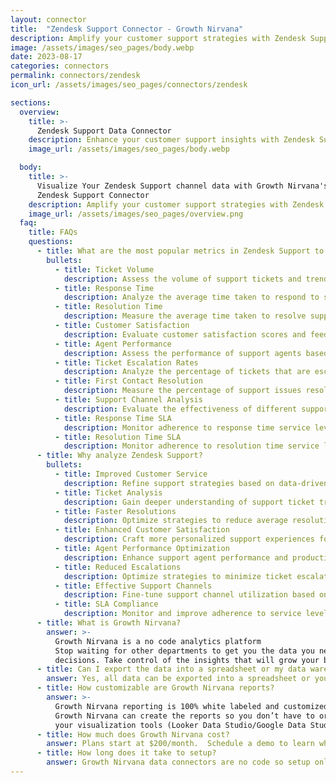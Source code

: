 ```yaml
---
layout: connector
title:  "Zendesk Support Connector - Growth Nirvana"
description: Amplify your customer support strategies with Zendesk Support integration, gaining actionable insights from ticket data analysis.
image: /assets/images/seo_pages/body.webp
date: 2023-08-17
categories: connectors
permalink: connectors/zendesk
icon_url: /assets/images/seo_pages/connectors/zendesk

sections:
  overview:
    title: >-
      Zendesk Support Data Connector
    description: Enhance your customer support insights with Zendesk Support integration. Seamlessly merge support data, unlocking insights that shape customer service strategies, ticket analysis, and operational excellence.
    image_url: /assets/images/seo_pages/body.webp

  body:
    title: >-
      Visualize Your Zendesk Support channel data with Growth Nirvana's
      Zendesk Support Connector
    description: Amplify your customer support strategies with Zendesk Support integration, gaining actionable insights from ticket data analysis.
    image_url: /assets/images/seo_pages/overview.png
  faq:
    title: FAQs
    questions:
      - title: What are the most popular metrics in Zendesk Support to analyze?
        bullets:
          - title: Ticket Volume
            description: Assess the volume of support tickets and trends over time.
          - title: Response Time
            description: Analyze the average time taken to respond to support tickets.
          - title: Resolution Time
            description: Measure the average time taken to resolve support tickets.
          - title: Customer Satisfaction
            description: Evaluate customer satisfaction scores and feedback for support interactions.
          - title: Agent Performance
            description: Assess the performance of support agents based on ticket metrics.
          - title: Ticket Escalation Rates
            description: Analyze the percentage of tickets that are escalated to higher levels of support.
          - title: First Contact Resolution
            description: Measure the percentage of support issues resolved in a single interaction.
          - title: Support Channel Analysis
            description: Evaluate the effectiveness of different support channels (e.g., email, chat, phone).
          - title: Response Time SLA
            description: Monitor adherence to response time service level agreements for support tickets.
          - title: Resolution Time SLA
            description: Monitor adherence to resolution time service level agreements for support tickets.
      - title: Why analyze Zendesk Support?
        bullets:
          - title: Improved Customer Service
            description: Refine support strategies based on data-driven insights.
          - title: Ticket Analysis
            description: Gain deeper understanding of support ticket trends and patterns.
          - title: Faster Resolutions
            description: Optimize strategies to reduce average resolution times for support tickets.
          - title: Enhanced Customer Satisfaction
            description: Craft more personalized support experiences for higher customer satisfaction.
          - title: Agent Performance Optimization
            description: Enhance support agent performance and productivity based on data insights.
          - title: Reduced Escalations
            description: Optimize strategies to minimize ticket escalations and improve first contact resolution rates.
          - title: Effective Support Channels
            description: Fine-tune support channel utilization based on effectiveness metrics.
          - title: SLA Compliance
            description: Monitor and improve adherence to service level agreements for response and resolution times.
      - title: What is Growth Nirvana?
        answer: >-
          Growth Nirvana is a no code analytics platform 
          Stop waiting for other departments to get you the data you need to make critical business 
          decisions. Take control of the insights that will grow your business.
      - title: Can I export the data into a spreadsheet or my data warehouse?
        answer: Yes, all data can be exported into a spreadsheet or your data warehouse (Google BigQuery, AWS, Snowflake, Azure, etc)
      - title: How customizable are Growth Nirvana reports?
        answer: >-
          Growth Nirvana reporting is 100% white labeled and customized to your specifications.
          Growth Nirvana can create the reports so you don’t have to or you can connect
          your visualization tools (Looker Data Studio/Google Data Studio, Tableau, PowerBI, etc) to Growth Nirvana.
      - title: How much does Growth Nirvana cost?
        answer: Plans start at $200/month.  Schedule a demo to learn what plan is best for you.
      - title: How long does it take to setup?
        answer: Growth Nirvana data connectors are no code so setup only requires a few clicks.
---
```


